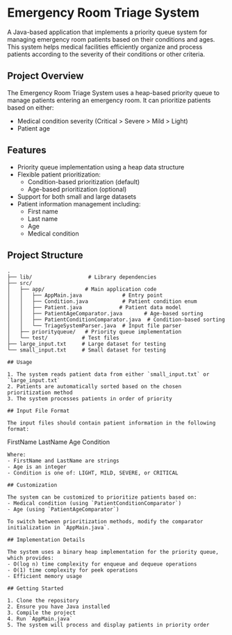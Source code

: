 # Emergency Room Triage System

A Java-based application that implements a priority queue system for managing emergency room patients based on their conditions and ages. This system helps medical facilities efficiently organize and process patients according to the severity of their conditions or other criteria.

## Project Overview

The Emergency Room Triage System uses a heap-based priority queue to manage patients entering an emergency room. It can prioritize patients based on either:
- Medical condition severity (Critical > Severe > Mild > Light)
- Patient age

## Features

- Priority queue implementation using a heap data structure
- Flexible patient prioritization:
  - Condition-based prioritization (default)
  - Age-based prioritization (optional)
- Support for both small and large datasets
- Patient information management including:
  - First name
  - Last name
  - Age
  - Medical condition

## Project Structure

```
.
├── lib/                  # Library dependencies
├── src/
│   ├── app/             # Main application code
│   │   ├── AppMain.java             # Entry point
│   │   ├── Condition.java           # Patient condition enum
│   │   ├── Patient.java            # Patient data model
│   │   ├── PatientAgeComparator.java       # Age-based sorting
│   │   ├── PatientConditionComparator.java  # Condition-based sorting
│   │   └── TriageSystemParser.java  # Input file parser
│   ├── priorityqueue/   # Priority queue implementation
│   └── test/           # Test files
├── large_input.txt     # Large dataset for testing
└── small_input.txt     # Small dataset for testing

## Usage

1. The system reads patient data from either `small_input.txt` or `large_input.txt`
2. Patients are automatically sorted based on the chosen prioritization method
3. The system processes patients in order of priority

## Input File Format

The input files should contain patient information in the following format:
```
FirstName LastName Age Condition
```
Where:
- FirstName and LastName are strings
- Age is an integer
- Condition is one of: LIGHT, MILD, SEVERE, or CRITICAL

## Customization

The system can be customized to prioritize patients based on:
- Medical condition (using `PatientConditionComparator`)
- Age (using `PatientAgeComparator`)

To switch between prioritization methods, modify the comparator initialization in `AppMain.java`.

## Implementation Details

The system uses a binary heap implementation for the priority queue, which provides:
- O(log n) time complexity for enqueue and dequeue operations
- O(1) time complexity for peek operations
- Efficient memory usage

## Getting Started

1. Clone the repository
2. Ensure you have Java installed
3. Compile the project
4. Run `AppMain.java`
5. The system will process and display patients in priority order 